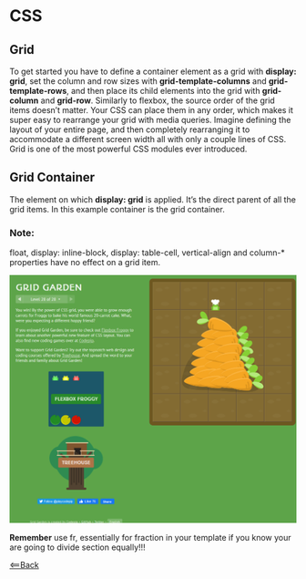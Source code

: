 # CSS

## Grid

To get started you have to define a container element as a grid with **display: grid**, set the column and row sizes with **grid-template-columns** and **grid-template-rows**, and then place its child elements into the grid with **grid-column** and **grid-row**. Similarly to flexbox, the source order of the grid items doesn’t matter. Your CSS can place them in any order, which makes it super easy to rearrange your grid with media queries. Imagine defining the layout of your entire page, and then completely rearranging it to accommodate a different screen width all with only a couple lines of CSS. Grid is one of the most powerful CSS modules ever introduced.  

## Grid Container
The element on which **display: grid** is applied. It’s the direct parent of all the grid items. In this example container is the grid container.

### Note:
float, display: inline-block, display: table-cell, vertical-align and column-* properties have no effect on a grid item.  

![Grid Garden Completion](../img/gridgardencompletion.PNG)  

**Remember** use fr, essentially for fraction in your template if you  know your are going to divide section equally!!!  


[<==Back](../README.md)